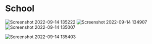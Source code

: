 # School
![Screenshot 2022-09-14 135222](https://user-images.githubusercontent.com/92322715/190306102-e0de4bb6-079a-4229-a0a0-693235635a10.png)
![Screenshot 2022-09-14 134907](https://user-images.githubusercontent.com/92322715/190306159-38925e5f-f814-48e3-89b2-13d3b7d234fc.png)
![Screenshot 2022-09-14 135007](https://user-images.githubusercontent.com/92322715/190306178-0c8f265c-570b-49c2-aaf6-18876960d5ab.png)

![Screenshot 2022-09-14 135403](https://user-images.githubusercontent.com/92322715/190306183-132d07b7-a91c-4dbf-a947-d5e986844833.png)
